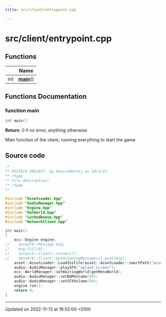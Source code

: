 ```yaml
---
title: src/client/entrypoint.cpp

---
```


# src/client/entrypoint.cpp



## Functions

|                | Name           |
| -------------- | -------------- |
| int | **[main](Files/client_2entrypoint_8cpp.md#function-main)**() |


## Functions Documentation

### function main

```cpp
int main()
```


**Return**: 0 if no error, anything otherwise 

Main function of the client, running everything to start the game 




## Source code

```cpp
/*
** EPITECH PROJECT, by hourcadettej on 10/3/22.
** rtype
** File description:
** rtype
*/

#include "AssetLoader.hpp"
#include "AudioManager.hpp"
#include "Engine.hpp"
#include "GetWorld.hpp"
#include "LockedQueue.hpp"
#include "NetworkClient.hpp"

int main()
{
    ecs::Engine engine;
//    network::Message msg;
//    msg.fill(0);
//    network::Client::connect();
//    network::Client::getOutgoingMessages().push(msg);
    asset::AssetLoader::LoadIniFile(asset::AssetLoader::smartPath("assets", "config.ini"));
    audio::AudioManager::playSFX("splash_screen");
    ecs::WorldManager::setWaitingWorld(getMenuWorld);
    audio::AudioManager::setBGMVolume(50);
    audio::AudioManager::setSFXVolume(50);
    engine.run();
    return 0;
}
```


-------------------------------

Updated on 2022-11-13 at 16:52:00 +0100
